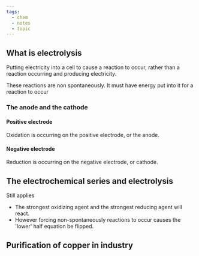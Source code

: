 ```yaml
---
tags:
  - chem
  - notes
  - topic
---
```

## What is electrolysis
Putting electricity into a cell to cause a reaction to occur, rather than a reaction occurring and producing electricity.

These reactions are non spontaneously. It must have energy put into it for a reaction to occur

### The anode and the cathode
#### Positive electrode
Oxidation is occurring on the positive electrode, or the anode.

#### Negative electrode
Reduction is occurring on the negative electrode, or cathode.

## The electrochemical series and electrolysis
Still applies
- The strongest oxidizing agent and the strongest reducing agent will react.
- However forcing non-spontaneously reactions to occur causes the 'lower' half equation be flipped.
## Purification of copper in industry


